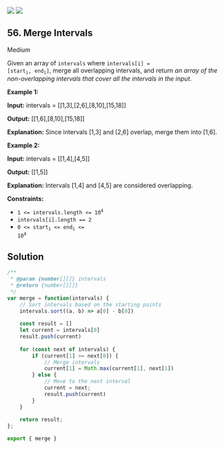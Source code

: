 [![](https://img.shields.io/github/stars/LeetCode-in-JavaScript/LeetCode-in-JavaScript?label=Stars&style=flat-square)](https://github.com/LeetCode-in-JavaScript/LeetCode-in-JavaScript)
[![](https://img.shields.io/github/forks/LeetCode-in-JavaScript/LeetCode-in-JavaScript?label=Fork%20me%20on%20GitHub%20&style=flat-square)](https://github.com/LeetCode-in-JavaScript/LeetCode-in-JavaScript/fork)

## 56\. Merge Intervals

Medium

Given an array of `intervals` where <code>intervals[i] = [start<sub>i</sub>, end<sub>i</sub>]</code>, merge all overlapping intervals, and return _an array of the non-overlapping intervals that cover all the intervals in the input_.

**Example 1:**

**Input:** intervals = \[\[1,3],[2,6],[8,10],[15,18]]

**Output:** [[1,6],[8,10],[15,18]]

**Explanation:** Since intervals [1,3] and [2,6] overlap, merge them into [1,6].

**Example 2:**

**Input:** intervals = \[\[1,4],[4,5]]

**Output:** [[1,5]]

**Explanation:** Intervals [1,4] and [4,5] are considered overlapping.

**Constraints:**

*   <code>1 <= intervals.length <= 10<sup>4</sup></code>
*   `intervals[i].length == 2`
*   <code>0 <= start<sub>i</sub> <= end<sub>i</sub> <= 10<sup>4</sup></code>

## Solution

```javascript
/**
 * @param {number[][]} intervals
 * @return {number[][]}
 */
var merge = function(intervals) {
    // Sort intervals based on the starting points
    intervals.sort((a, b) => a[0] - b[0])
    
    const result = []
    let current = intervals[0]
    result.push(current)
    
    for (const next of intervals) {
        if (current[1] >= next[0]) {
            // Merge intervals
            current[1] = Math.max(current[1], next[1])
        } else {
            // Move to the next interval
            current = next;
            result.push(current)
        }
    }
    
    return result;
};

export { merge }
```